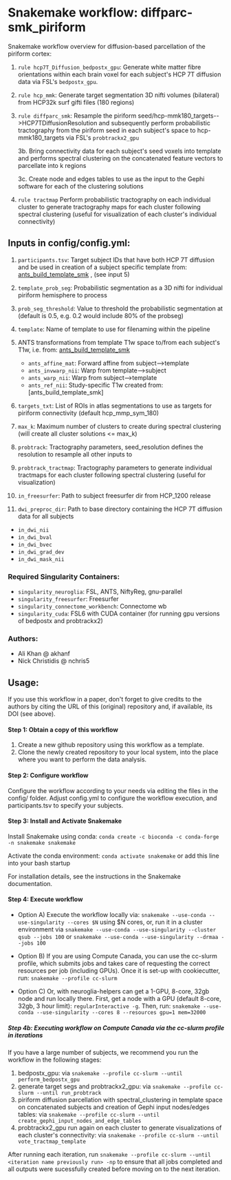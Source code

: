 # **Snakemake workflow: diffparc-smk_piriform**

Snakemake workflow overview for diffusion-based parcellation of the piriform cortex:
1. ```rule hcp7T_Diffusion_bedpostx_gpu```: Generate white matter fibre orientations within each brain voxel for each subject's HCP 7T diffusion data via FSL's ```bedpostx_gpu```. 
2. ```rule hcp_mmk```: Generate target segmentation 3D nifti volumes (bilateral) from HCP32k surf gifti files (180 regions)
3. ```rule diffparc_smk```: Resample the piriform seed/hcp-mmk180_targets-->HCP7TDiffusionResolution and subsequently perform probabilistic tractography from the piriform seed in each subject's space to hcp-mmk180_targets via FSL's ```probtrackx2_gpu```

    3b. Bring connectivity data for each subject's seed voxels into template and performs spectral clustering on the concatenated feature vectors to parcellate into k regions
    
    3c. Create node and edges tables to use as the input to the Gephi software for each of the clustering solutions
    
4. ```rule tractmap``` Perform probabilistic tractography on each individual cluster to generate tractography maps for each cluster following spectral clustering (useful for visualization of each cluster's individual connectivity)

## Inputs in config/config.yml:
1. ```participants.tsv```: Target subject IDs that have both HCP 7T diffusion and be used in creation of a subject specific template from: [ants_build_template_smk](https://github.com/akhanf/ants_build_template_smk) , (see input 5)
2. ```template_prob_seg```: Probabilistic segmentation as a 3D nifti for individual piriform hemisphere to process
3. ```prob_seg_threshold```: Value to threshold the probabilistic segmentation at (default is 0.5, e.g. 0.2 would include 80% of the probseg)
4. ```template```: Name of template to use for filenaming within the pipeline
5. ANTS transformations from template T1w space to/from each subject's T1w, i.e. from: [ants_build_template_smk](https://github.com/akhanf/ants_build_template_smk)
 
   * ```ants_affine_mat```: Forward affine from subject-->template
   * ```ants_invwarp_nii```: Warp from template-->subject
   * ```ants_warp_nii```: Warp from subject-->template
   * ```ants_ref_nii```: Study-specific T1w created from: [ants_build_template_smk]

6. ```targets_txt```: List of ROIs in atlas segmentations to use as targets for piriform connectivity (default hcp_mmp_sym_180)
7. ```max_k```: Maximum number of clusters to create during spectral clustering (will create all cluster solutions <= max_k)
8. ```probtrack```: Tractography parameters, seed_resolution defines the resolution to resample all other inputs to
9. ```probtrack_tractmap```: Tractography parameters to generate individual tractmaps for each cluster following spectral clustering (useful for visualization)
10. ```in_freesurfer```: Path to subject freesurfer dir from HCP_1200 release
11. ```dwi_preproc_dir```: Path to base directory containing the HCP 7T diffusion data for all subjects

   * ```in_dwi_nii```
   * ```in_dwi_bval```
   * ```in_dwi_bvec```
   * ```in_dwi_grad_dev```
   * ```in_dwi_mask_nii```

### Required Singularity Containers:
* ```singularity_neuroglia```: FSL, ANTS, NiftyReg, gnu-parallel
* ```singularity_freesurfer```: Freesurfer
* ```singularity_connectome_workbench```: Connectome wb
* ```singularity_cuda```: FSL6 with CUDA container (for running gpu versions of bedpostx and probtrackx2)

### Authors:
* Ali Khan @ akhanf
* Nick Christidis @ nchris5

## Usage:
If you use this workflow in a paper, don't forget to give credits to the authors by citing the URL of this (original) repository and, if available, its DOI (see above).

#### Step 1: Obtain a copy of this workflow
1. Create a new github repository using this workflow as a template.
2. Clone the newly created repository to your local system, into the place where you want to perform the data analysis.

#### Step 2: Configure workflow
Configure the workflow according to your needs via editing the files in the config/ folder. Adjust config.yml to configure the workflow execution, and participants.tsv to specify your subjects.

#### Step 3: Install and Activate Snakemake
Install Snakemake using conda: ```conda create -c bioconda -c conda-forge -n snakemake snakemake```


Activate the conda environment: ```conda activate snakemake``` or add this line into your bash startup

For installation details, see the instructions in the Snakemake documentation.

#### Step 4: Execute workflow
* Option A)
Execute the workflow locally via: ```snakemake --use-conda --use-singularity --cores $N```
using $N cores, or, run it in a cluster environment via ```snakemake --use-conda --use-singularity --cluster qsub --jobs 100``` or ```snakemake --use-conda --use-singularity --drmaa --jobs 100```

* Option B)
If you are using Compute Canada, you can use the cc-slurm profile, which submits jobs and takes care of requesting the correct resources per job (including GPUs). Once it is set-up with cookiecutter, run: ```snakemake --profile cc-slurm```

* Option C)
Or, with neuroglia-helpers can get a 1-GPU, 8-core, 32gb node and run locally there. First, get a node with a GPU (default 8-core, 32gb, 3 hour limit): ```regularInteractive -g```. Then, run: ```snakemake --use-conda --use-singularity --cores 8 --resources gpu=1 mem=32000```

##### Step 4b: Executing workflow on Compute Canada via the cc-slurm profile in iterations
If you have a large number of subjects, we recommend you run the workflow in the following stages:
1. bedpostx_gpu: via ```snakemake --profile cc-slurm --until perform_bedpostx_gpu```
2. generate target segs and probtrackx2_gpu: via ```snakemake --profile cc-slurm --until run_probtrack```
3. piriform diffusion parcellation with spectral_clustering in template space on concatenated subjects and creation of Gephi input nodes/edges tables: via ```snakemake --profile cc-slurm --until create_gephi_input_nodes_and_edge_tables```
4. probtrackx2_gpu run again on each cluster to generate visualizations of each cluster's connectivity: via ```snakemake --profile cc-slurm --until vote_tractmap_template```

After running each iteration, run ```snakemake --profile cc-slurm --until <iteration name previously run> -np``` to ensure that all jobs completed and all outputs were sucessfully created before moving on to the next iteration.
